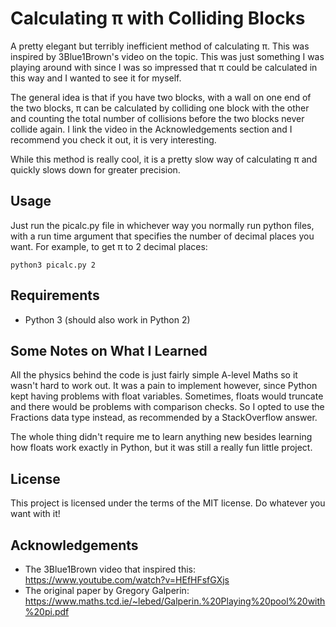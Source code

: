# Calculating &pi; with Colliding Blocks

A pretty elegant but terribly inefficient method of calculating &pi;. This was inspired by 3Blue1Brown's video on the topic. This was just something I was playing around with since I was so impressed that &pi; could be calculated in this way and I wanted to see it for myself.

The general idea is that if you have two blocks, with a wall on one end of the two blocks, &pi; can be calculated by colliding one block with the other and counting the total number of collisions before the two blocks never collide again. I link the video in the Acknowledgements section and I recommend you check it out, it is very interesting.

While this method is really cool, it is a pretty slow way of calculating &pi; and quickly slows down for greater precision.

## Usage
Just run the picalc.py file in whichever way you normally run python files, with a run time argument that specifies the number of decimal places you want. For example, to get &pi; to 2 decimal places:
```
python3 picalc.py 2
``` 

## Requirements
* Python 3 (should also work in Python 2)

## Some Notes on What I Learned
All the physics behind the code is just fairly simple A-level Maths so it wasn't hard to work out. It was a pain to implement however, since Python kept having problems with float variables. Sometimes, floats would truncate and there would be problems with comparison checks. So I opted to use the Fractions data type instead, as recommended by a StackOverflow answer.

The whole thing didn't require me to learn anything new besides learning how floats work exactly in Python, but it was still a really fun little project.

## License
This project is licensed under the terms of the MIT license. Do whatever you want with it!

## Acknowledgements

* The 3Blue1Brown video that inspired this: https://www.youtube.com/watch?v=HEfHFsfGXjs
* The original paper by Gregory Galperin: https://www.maths.tcd.ie/~lebed/Galperin.%20Playing%20pool%20with%20pi.pdf
